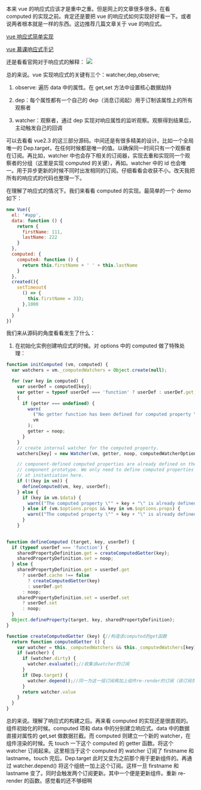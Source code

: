    

本来 vue 的响应式应该才是重中之重。但是网上的文章很多很多。在看 computed 的实现之前。肯定还是要把 vue 的响应式如何实现好好看一下。或者说两者根本就是一样的东西。这边推荐几篇文章关于 vue 的响应式。

[vue 响应式简单实现](http://www.cnblogs.com/caizhenbo/p/6710174.html)

[vue 慕课响应式手记](http://www.imooc.com/article/14466)

还是看看官网对于响应式的解释：
[![](https://sfault-image.b0.upaiyun.com/317/284/3172844570-5947d2cda3491_articlex)](https://sfault-image.b0.upaiyun.com/317/284/3172844570-5947d2cda3491_articlex)

总的来说。vue 实现响应式的关键有三个：watcher,dep,observe;

1.  observe: 遍历 data 中的属性。在 get,set 方法中设置核心数据劫持

2.  dep：每个属性都有一个自己的 dep（消息订阅起）用于订制该属性上的所有观察者

3.  watcher：观察者，通过 dep 实现对响应属性的监听观察。观察得到结果后，主动触发自己的回调

可以去看看 vue2.3 的这三部分源码。中间还是有很多精美的设计。比如一个全局唯一的 Dep.target，在任何时候都是唯一的值。以确保同一时间只有一个观察者在订阅。再比如，watcher 中也会存下相关的订阅器，实现去重和实现同一个观察者的分组（这里是实现 computed 的关键），再如。watcher 中的 id 也会唯一。用于异步更新的时候不同时出发相同的订阅。仔细看看会收获不小。改天我把所有的响应式的代码也整理一下。

在理解了响应式的情况下。我们来看看 computed 的实现。最简单的一个 demo 如下：

```javascript
new Vue({
  el: '#app',
  data: function () {
    return {
      firstName: 111,
      lastName: 222
    }
  },
  computed: {
    computeA: function () {
      return this.firstName + ' ' + this.lastName
    }
  },
  created(){
    setTimeout(
      () => {
        this.firstName = 333;
      },1000
    )
  }
})
```
我们来从源码的角度看看发生了什么：

1.  在初始化实例创建响应式的时候。对 options 中的 computed 做了特殊处理：
```javascript
function initComputed (vm, computed) {
  var watchers = vm._computedWatchers = Object.create(null);

  for (var key in computed) {
    var userDef = computed[key];
    var getter = typeof userDef === 'function' ? userDef : userDef.get;
    {
      if (getter === undefined) {
        warn(
          ("No getter function has been defined for computed property \"" + key + "\"."),
          vm
        );
        getter = noop;
      }
    }
    // create internal watcher for the computed property.
    watchers[key] = new Watcher(vm, getter, noop, computedWatcherOptions);//为每一个computed项目订制一个watcher

    // component-defined computed properties are already defined on the
    // component prototype. We only need to define computed properties defined
    // at instantiation here.
    if (!(key in vm)) {
      defineComputed(vm, key, userDef);
    } else {
      if (key in vm.$data) {
        warn(("The computed property \"" + key + "\" is already defined in data."), vm);
      } else if (vm.$options.props && key in vm.$options.props) {
        warn(("The computed property \"" + key + "\" is already defined as a prop."), vm);
      }
    }
  

function defineComputed (target, key, userDef) {
  if (typeof userDef === 'function') {
    sharedPropertyDefinition.get = createComputedGetter(key);
    sharedPropertyDefinition.set = noop;
  } else {
    sharedPropertyDefinition.get = userDef.get
      ? userDef.cache !== false
        ? createComputedGetter(key)
        : userDef.get
      : noop;
    sharedPropertyDefinition.set = userDef.set
      ? userDef.set
      : noop;
  }
  Object.defineProperty(target, key, sharedPropertyDefinition);
}

function createComputedGetter (key) {//构造该computed的get函数
  return function computedGetter () {
    var watcher = this._computedWatchers && this._computedWatchers[key];
    if (watcher) {
      if (watcher.dirty) {
        watcher.evaluate();//收集该watcher的订阅
      }
      if (Dep.target) {
        watcher.depend();//同一为这一组订阅再加上组件re-render的订阅（该订阅负责更新组件）
      }
      return watcher.value
    }
  }
}
```

总的来说。理解了响应式的构建之后。再来看 computed 的实现还是很直观的。组件初始化的时候。computed 项和 data 中的分别建立响应式。data 中的数据直接对属性的 get,set 做数据拦截。而 computed 则建立一个新的 watcher，在组件渲染的时候。先 touch 一下这个 computed 的 getter 函数。将这个 watcher 订阅起来。这里相当于这个 computed 的 watcher 订阅了 firstname 和 lastname。touch 完后。Dep.target 此时又变为之前那个用于更新组件的。再通过 watcher.depend() 将这个组统一加上这个订阅。这样一旦 firstname 和 lastname 变了。同时会触发两个订阅更新。其中一个便是更新组件。重新 re-render 的函数。感觉看的还不够细啊